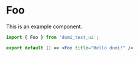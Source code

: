# Foo

This is an example component.

```jsx
import { Foo } from 'dumi_test_ui';

export default () => <Foo title="Hello dumi!" />
```
